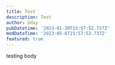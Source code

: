 ```yaml
---
title: Test
description: Test
author: Uday
pubDatetime: '2023-01-30T15:57:52.737Z'
modDateTime: '2023-05-6T15:57:52.737Z'
featured: true
---
```


testing body
